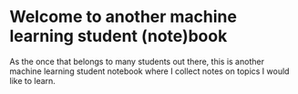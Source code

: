 Welcome to another machine learning student (note)book
===============================================

As the once that belongs to many students out there, this is another machine learning student notebook where I collect notes on topics I would like to learn.